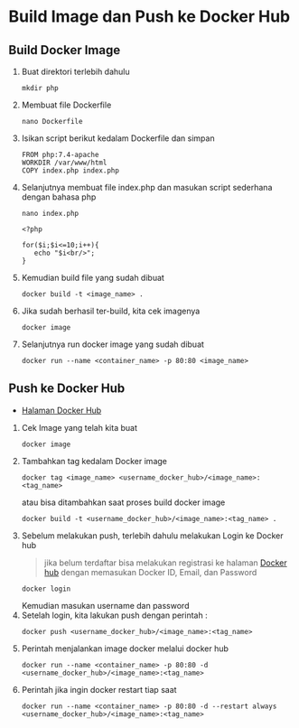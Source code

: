 # Build Image dan Push ke Docker Hub

## Build Docker Image

  1. Buat direktori terlebih dahulu
     ```
     mkdir php
     ```
  2. Membuat file Dockerfile
     ```
     nano Dockerfile
     ```
  3. Isikan script berikut kedalam Dockerfile dan simpan
     ```
     FROM php:7.4-apache
     WORKDIR /var/www/html
     COPY index.php index.php
     ```
  4. Selanjutnya membuat file index.php dan masukan script sederhana dengan bahasa php
     ```
     nano index.php
     ```
     ```
     <?php
     
     for($i;$i<=10;i++){
        echo "$i<br/>";
     }
     ```
  5. Kemudian build file yang sudah dibuat
     ```
     docker build -t <image_name> .
     ```
  6. Jika sudah berhasil ter-build, kita cek imagenya
     ```
     docker image
     ```
  7. Selanjutnya run docker image yang sudah dibuat
     ```
     docker run --name <container_name> -p 80:80 <image_name>
     ```
     
## Push ke Docker Hub

* [Halaman Docker Hub](https://hub.docker.com/)

 1. Cek Image yang telah kita buat
     ```
     docker image
     ```
 2. Tambahkan tag kedalam Docker image
     ```
     docker tag <image_name> <username_docker_hub>/<image_name>:<tag_name>
     ```
     atau bisa ditambahkan saat proses build docker image
     ```
     docker build -t <username_docker_hub>/<image_name>:<tag_name> .
     ```
 3. Sebelum melakukan push, terlebih dahulu melakukan Login ke Docker hub
     > jika belum terdaftar bisa melakukan registrasi ke halaman [Docker hub](https://hub.docker.com/) dengan memasukan Docker ID, Email, dan Password
     ```
     docker login 
     ```
     Kemudian masukan username dan password
 4. Setelah login, kita lakukan push dengan perintah :
     ```
     docker push <username_docker_hub>/<image_name>:<tag_name>
     ```
 5. Perintah menjalankan image docker melalui docker hub
     ```
     docker run --name <container_name> -p 80:80 -d <username_docker_hub>/<image_name>:<tag_name>
     ```
 6. Perintah jika ingin docker restart tiap saat
     ```
     docker run --name <container_name> -p 80:80 -d --restart always <username_docker_hub>/<image_name>:<tag_name>
     ```
